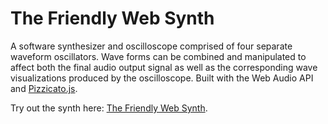 # The Friendly Web Synth

A software synthesizer and oscilloscope comprised of four separate waveform oscillators. Wave forms can be combined and manipulated to affect both the final audio output signal as well as the corresponding wave visualizations produced by the oscilloscope. Built with the Web Audio API and <a href="https://alemangui.github.io/pizzicato/" target="_blank">Pizzicato.js</a>.

Try out the synth here: <a href="https://thefriendlywebsynth.com" target="_blank">The Friendly Web Synth</a>.
